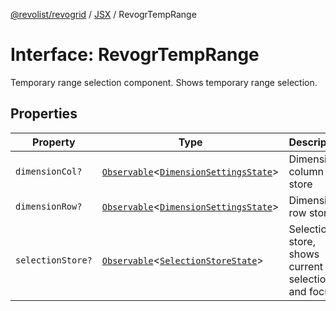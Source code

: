 [@revolist/revogrid](README.md) / [JSX](Namespace.JSX.md) / RevogrTempRange

# Interface: RevogrTempRange

Temporary range selection component. Shows temporary range selection.

## Properties

| Property | Type | Description | Defined in |
| ------ | ------ | ------ | ------ |
| `dimensionCol?` | [`Observable`](TypeAlias.Observable.md)\<[`DimensionSettingsState`](Interface.DimensionSettingsState.md)\> | Dimension column store | [src/components.d.ts:2190](https://github.com/revolist/revogrid/blob/1d0ce44a71b6b80efaa7b83dae9a188a9f2de653/src/components.d.ts#L2190) |
| `dimensionRow?` | [`Observable`](TypeAlias.Observable.md)\<[`DimensionSettingsState`](Interface.DimensionSettingsState.md)\> | Dimension row store | [src/components.d.ts:2194](https://github.com/revolist/revogrid/blob/1d0ce44a71b6b80efaa7b83dae9a188a9f2de653/src/components.d.ts#L2194) |
| `selectionStore?` | [`Observable`](TypeAlias.Observable.md)\<[`SelectionStoreState`](TypeAlias.SelectionStoreState.md)\> | Selection store, shows current selection and focus | [src/components.d.ts:2198](https://github.com/revolist/revogrid/blob/1d0ce44a71b6b80efaa7b83dae9a188a9f2de653/src/components.d.ts#L2198) |
